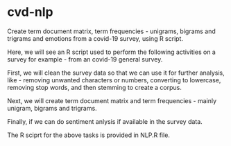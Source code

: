 # cvd-nlp
Create term document matrix, term frequencies - unigrams, bigrams and trigrams and emotions from a covid-19 survey, using R script.

Here, we will see an R script used to perform the following activities on a survey for example - from an covid-19 general survey.

First, we will clean the survey data so that we can use it for further analysis, like - removing unwanted characters or numbers, converting to lowercase, removing stop words, and then stemming to create a corpus.

Next, we will create term document matrix and term frequencies - mainly unigram, bigrams and trigrams.

Finally, if we can do sentiment anlysis if available in the survey data.

The R sciprt for the above tasks is provided in NLP.R file.
